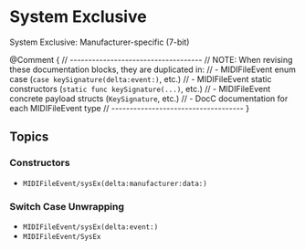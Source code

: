 # System Exclusive

System Exclusive: Manufacturer-specific (7-bit)

@Comment {
    // ------------------------------------
    // NOTE: When revising these documentation blocks, they are duplicated in:
    //   - MIDIFileEvent enum case (`case keySignature(delta:event:)`, etc.)
    //   - MIDIFileEvent static constructors (`static func keySignature(...)`, etc.)
    //   - MIDIFileEvent concrete payload structs (`KeySignature`, etc.)
    //   - DocC documentation for each MIDIFileEvent type
    // ------------------------------------
}

## Topics

### Constructors

- ``MIDIFileEvent/sysEx(delta:manufacturer:data:)``

### Switch Case Unwrapping

- ``MIDIFileEvent/sysEx(delta:event:)``
- ``MIDIFileEvent/SysEx``
